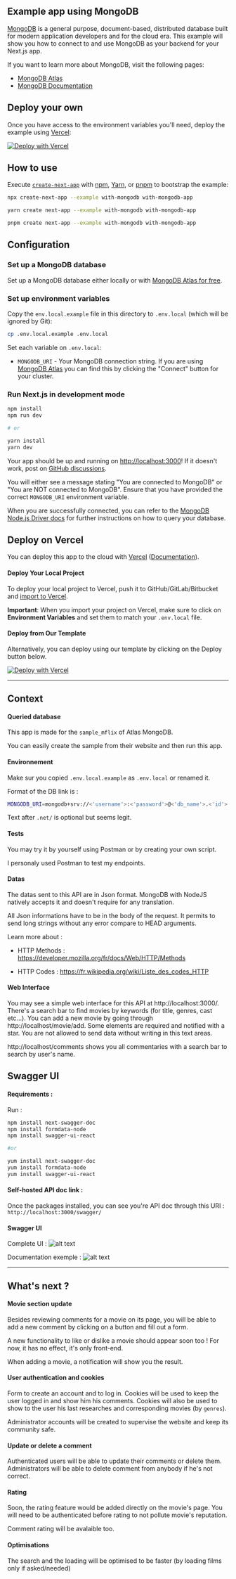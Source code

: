 ## Example app using MongoDB

[MongoDB](https://www.mongodb.com/) is a general purpose, document-based, distributed database built for modern application developers and for the cloud era. This example will show you how to connect to and use MongoDB as your backend for your Next.js app.

If you want to learn more about MongoDB, visit the following pages:

- [MongoDB Atlas](https://mongodb.com/atlas)
- [MongoDB Documentation](https://docs.mongodb.com/)

## Deploy your own

Once you have access to the environment variables you'll need, deploy the example using [Vercel](https://vercel.com?utm_source=github&utm_medium=readme&utm_campaign=next-example):

[![Deploy with Vercel](https://vercel.com/button)](https://vercel.com/new/clone?project-name=with-mongodb&repository-name=with-mongodb&repository-url=https%3A%2F%2Fgithub.com%2Fvercel%2Fnext.js%2Ftree%2Fcanary%2Fexamples%2Fwith-mongodb&integration-ids=oac_jnzmjqM10gllKmSrG0SGrHOH)

## How to use

Execute [`create-next-app`](https://github.com/vercel/next.js/tree/canary/packages/create-next-app) with [npm](https://docs.npmjs.com/cli/init), [Yarn](https://yarnpkg.com/lang/en/docs/cli/create/), or [pnpm](https://pnpm.io) to bootstrap the example:

```bash
npx create-next-app --example with-mongodb with-mongodb-app
```

```bash
yarn create next-app --example with-mongodb with-mongodb-app
```

```bash
pnpm create next-app --example with-mongodb with-mongodb-app
```

## Configuration

### Set up a MongoDB database

Set up a MongoDB database either locally or with [MongoDB Atlas for free](https://mongodb.com/atlas).

### Set up environment variables

Copy the `env.local.example` file in this directory to `.env.local` (which will be ignored by Git):

```bash
cp .env.local.example .env.local
```

Set each variable on `.env.local`:

- `MONGODB_URI` - Your MongoDB connection string. If you are using [MongoDB Atlas](https://mongodb.com/atlas) you can find this by clicking the "Connect" button for your cluster.

### Run Next.js in development mode

```bash
npm install
npm run dev

# or

yarn install
yarn dev
```

Your app should be up and running on [http://localhost:3000](http://localhost:3000)! If it doesn't work, post on [GitHub discussions](https://github.com/vercel/next.js/discussions).

You will either see a message stating "You are connected to MongoDB" or "You are NOT connected to MongoDB". Ensure that you have provided the correct `MONGODB_URI` environment variable.

When you are successfully connected, you can refer to the [MongoDB Node.js Driver docs](https://mongodb.github.io/node-mongodb-native/3.4/tutorials/collections/) for further instructions on how to query your database.

## Deploy on Vercel

You can deploy this app to the cloud with [Vercel](https://vercel.com?utm_source=github&utm_medium=readme&utm_campaign=next-example) ([Documentation](https://nextjs.org/docs/deployment)).

#### Deploy Your Local Project

To deploy your local project to Vercel, push it to GitHub/GitLab/Bitbucket and [import to Vercel](https://vercel.com/new?utm_source=github&utm_medium=readme&utm_campaign=next-example).

**Important**: When you import your project on Vercel, make sure to click on **Environment Variables** and set them to match your `.env.local` file.

#### Deploy from Our Template

Alternatively, you can deploy using our template by clicking on the Deploy button below.

[![Deploy with Vercel](https://vercel.com/button)](https://vercel.com/new/clone?project-name=with-mongodb&repository-name=with-mongodb&repository-url=https%3A%2F%2Fgithub.com%2Fvercel%2Fnext.js%2Ftree%2Fcanary%2Fexamples%2Fwith-mongodb&integration-ids=oac_jnzmjqM10gllKmSrG0SGrHOH)

--------------------

## Context

#### Queried database

This app is made for the `sample_mflix` of Atlas MongoDB.

You can easily create the sample from their website and then run this app.

#### Environnement

Make sur you copied `.env.local.example` as `.env.local` or renamed it.

Format of the DB link is :
```bash
MONGODB_URI=mongodb+srv://<'username'>:<'password'>@<'db_name'>.<'id'>.mongodb.net/?retryWrites=true&w=majority
```
Text after `.net/` is optional but seems legit.

#### Tests

You may try it by yourself using Postman or by creating your own script.

I personaly used Postman to test my endpoints.

#### Datas

The datas sent to this API are in Json format. MongoDB with NodeJS natively accepts it and doesn't require for any translation.

All Json informations have to be in the body of the request. It permits to send long strings without any error compare to HEAD arguments.

Learn more about :

 - HTTP Methods : https://developer.mozilla.org/fr/docs/Web/HTTP/Methods

 - HTTP Codes : https://fr.wikipedia.org/wiki/Liste_des_codes_HTTP 

#### Web Interface

You may see a simple web interface for this API at http://localhost:3000/.
There's a search bar to find movies by keywords (for title, genres, cast etc...).
You can add a new movie by going through http://localhost/movie/add. Some elements are required and notified with a star. You are not allowed to send data without writing in this text areas. 

http://localhost/comments shows you all commentaries with a search bar to search by user's name.


## Swagger UI

#### Requirements :

Run :
```bash
npm install next-swagger-doc
npm install formdata-node
npm install swagger-ui-react

#or

yum install next-swagger-doc
yum install formdata-node
yum install swagger-ui-react
```

#### Self-hosted API doc link :

Once the packages installed, you can see you're API doc through this URI :
`http://localhost:3000/swagger/`

#### Swagger UI

Complete UI :
![alt text](https://github.com/skrylexx/POC_MongoDB_With_JS/blob/main/images/swagger_vue.png?raw=true)

Documentation exemple :
![alt text](https://github.com/skrylexx/POC_MongoDB_With_JS/blob/main/images/api_call.png?raw=true)

----------------------

## What's next ?

#### Movie section update

Besides reviewing comments for a movie on its page, you will be able to add a new comment by clicking on a button and fill out a form.

A new functionality to like or dislike a movie should appear soon too ! For now, it has no effect, it's only front-end.

When adding a movie, a notification will show you the result.

#### User authentication and cookies

Form to create an account and to log in. Cookies will be used to keep the user logged in and show him his comments.
Cookies will also be used to show to the user his last researches and corresponding movies (by `genres`).

Administrator accounts will be created to supervise the website and keep its community safe.

#### Update or delete a comment

Authenticated users will be able to update their comments or delete them. Administrators will be able to delete comment from anybody if he's not correct.

#### Rating

Soon, the rating feature would be added directly on the movie's page. You will need to be authenticated before rating to not pollute movie's reputation.

Comment rating will be avalaible too.

#### Optimisations

The search and the loading will be optimised to be faster (by loading films only if asked/needed)